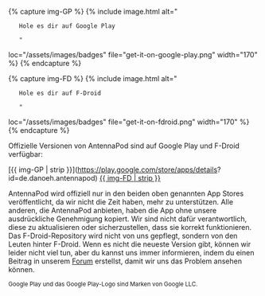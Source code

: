 {% capture img-GP %} {% include image.html alt="

       Hole es dir auf Google Play

       "

loc="/assets/images/badges" file="get-it-on-google-play.png" width="170" %} {%
endcapture %}

{% capture img-FD %} {% include image.html alt="

       Hole es dir auf F-Droid

       "

loc="/assets/images/badges" file="get-it-on-fdroid.png" width="170" %} {%
endcapture %}

Offizielle Versionen von AntennaPod sind auf Google Play und F-Droid verfügbar:

[{{ img-GP | strip }}](https://play.google.com/store/apps/details?
id=de.danoeh.antennapod) [{{ img-FD |
strip }}](https://f-droid.org/packages/de.danoeh.antennapod/)

AntennaPod wird offiziell nur in den beiden oben genannten App Stores
veröffentlicht, da wir nicht die Zeit haben, mehr zu unterstützen. Alle anderen,
die AntennaPod anbieten, haben die App ohne unsere ausdrückliche Genehmigung
kopiert. Wir sind nicht dafür verantwortlich, diese zu aktualisieren oder
sicherzustellen, dass sie korrekt funktionieren. Das F-Droid-Repository wird
nicht von uns gepflegt, sondern von den Leuten hinter F-Droid. Wenn es nicht die
neueste Version gibt, können wir leider nicht viel tun, aber du kannst uns immer
informieren, indem du einen Beitrag in unserem
[Forum](https://forum.antennapod.org/) erstellst, damit wir uns das Problem
ansehen können.

<small>Google Play und das Google Play-Logo sind Marken von Google LLC.</small>
